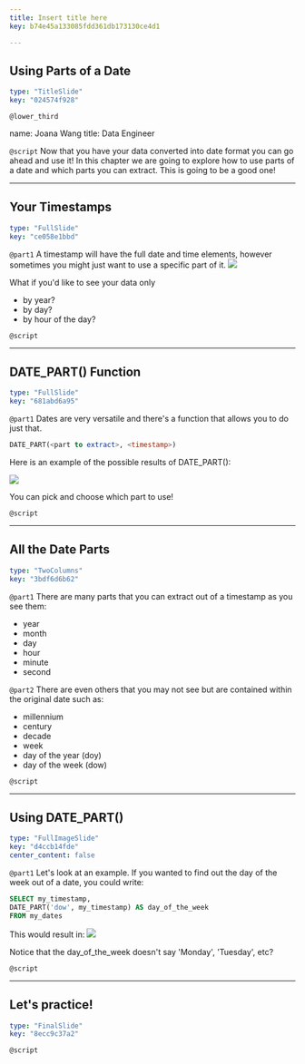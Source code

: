 ```yaml
---
title: Insert title here
key: b74e45a133085fdd361db173130ce4d1

---
```

## Using Parts of a Date

```yaml
type: "TitleSlide"
key: "024574f928"
```

`@lower_third`

name: Joana Wang
title: Data Engineer


`@script`
Now that you have your data converted into date format you can go ahead and use it!
In this chapter we are going to explore how to use parts of a date and which parts you can extract. This is going to be a good one!


---
## Your Timestamps

```yaml
type: "FullSlide"
key: "ce058e1bbd"
```

`@part1`
A timestamp will have the full date and time elements, however sometimes you might just want to use a specific part of it.
![](https://assets.datacamp.com/production/repositories/4674/datasets/87e0ed5ea1f52f2975536ab7d0a1d348c57b5ce5/timestamp.png)

What if you'd like to see your data only 
- by year?
- by day?
- by hour of the day?


`@script`



---
## DATE_PART() Function

```yaml
type: "FullSlide"
key: "681abd6a95"
```

`@part1`
Dates are very versatile and there's a function that allows you to do just that.

```SQL
DATE_PART(<part to extract>, <timestamp>)
```
Here is an example of the possible results of DATE_PART():

![](https://assets.datacamp.com/production/repositories/4674/datasets/a0115356349d08c176d956630e2287d82a6ba87a/date_part%20table.png)

You can pick and choose which part to use!


`@script`



---
## All the Date Parts

```yaml
type: "TwoColumns"
key: "3bdf6d6b62"
```

`@part1`
There are many parts that you can extract out of a timestamp as you see them:
- year
- month
- day
- hour
- minute
- second


`@part2`
There are even others that you may not see but are contained within the original date such as:
- millennium
- century
- decade
- week
- day of the year (doy)
- day of the week (dow)


`@script`



---
## Using DATE_PART()

```yaml
type: "FullImageSlide"
key: "d4ccb14fde"
center_content: false
```

`@part1`
Let's look at an example.
If you wanted to find out the day of the week out of a date, you could write:
```SQL
SELECT my_timestamp,
DATE_PART('dow', my_timestamp) AS day_of_the_week
FROM my_dates
```

This would result in:
![](https://assets.datacamp.com/production/repositories/4674/datasets/71ce80576f161b25a95ef9669f942509200372cd/day_of_week.png)

Notice that the day_of_the_week doesn't say 'Monday', 'Tuesday', etc?


`@script`



---
## Let's practice!

```yaml
type: "FinalSlide"
key: "8ecc9c37a2"
```

`@script`


